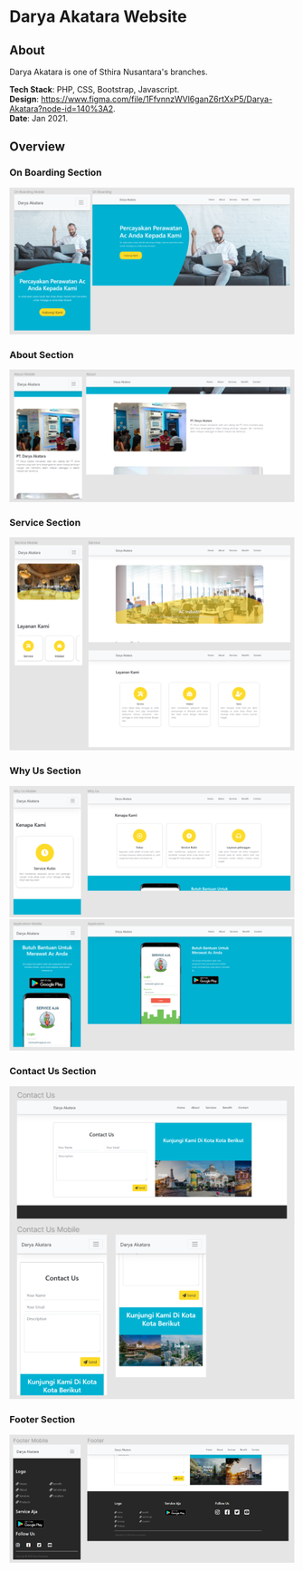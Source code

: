 # Darya Akatara Website
## About
Darya Akatara is one of Sthira Nusantara's branches.
  
**Tech Stack**: PHP, CSS, Bootstrap, Javascript.  
**Design**: https://www.figma.com/file/1FfvnnzWVl6ganZ6rtXxP5/Darya-Akatara?node-id=140%3A2.  
**Date**: Jan 2021.

## Overview

### On Boarding Section

![On Boarding](https://raw.githubusercontent.com/Yudha29/project-publication/main/darya-akatara-website/images/home.png "On Boarding")

### About Section

<img src="https://raw.githubusercontent.com/Yudha29/project-publication/main/darya-akatara-website/images/about.png" alt="about">

### Service Section

<img src="https://raw.githubusercontent.com/Yudha29/project-publication/main/darya-akatara-website/images/service.png" alt="about">

### Why Us Section

<img src="https://raw.githubusercontent.com/Yudha29/project-publication/main/darya-akatara-website/images/why-us.png" alt="why us">
<img src="https://raw.githubusercontent.com/Yudha29/project-publication/main/darya-akatara-website/images/application.png" alt="application">

### Contact Us Section

<img src="https://raw.githubusercontent.com/Yudha29/project-publication/main/darya-akatara-website/images/contact-us.png" alt="contact">

### Footer Section

<img src="https://raw.githubusercontent.com/Yudha29/project-publication/main/darya-akatara-website/images/footer.png" alt="footer">
